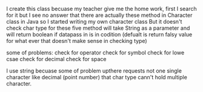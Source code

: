 I create this class becuase my teacher give me the home work, first I search for it but I see no answer that there are actually these method in Character class in Java so I started writing my own character class But it doesn't check char type for these five method will take String as a parameter and will return boolean if datapass in is in codition (defualt is return falsy value for what ever that doesn't make sense in checking type)

some of problems: 
check for operator
check for symbol
check for lowe csae
check for decimal
check for space

I use string becuase some of problem upthere requests not one single character like decimal (point number) that char type cann't hold multiple character.
